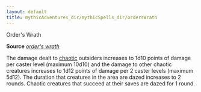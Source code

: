 ```yaml
---
layout: default
title: mythicAdventures_dir/mythicSpells_dir/ordersWrath
---
```

Order's Wrath

**Source** [_order's wrath_](spells_dir/orderSWrath#_order-s-wrath)

The damage dealt to [chaotic](monsters_dir/creatureTypes#_chaotic-subtype) outsiders increases to 1d10 points of damage per caster level (maximum 10d10) and the damage to other chaotic creatures increases to 1d12 points of damage per 2 caster levels (maximum 5d12). The duration that creatures in the area are dazed increases to 2 rounds. Chaotic creatures that succeed at their saves are dazed for 1 round.

